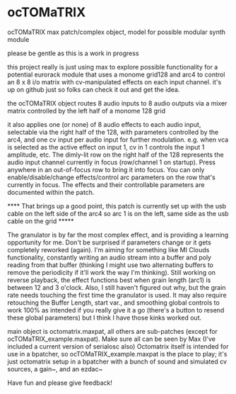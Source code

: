 # ocTOMaTRIX
ocTOMaTRIX max patch/complex object, model for possible modular synth module


please be gentle as this is a work in progress

this project really is just using max to explore possible functionality for a potential eurorack module that uses a monome grid128 and arc4 to control an 8 x 8 i/o matrix with cv-manipulated effects on each input channel. it's up on github just so folks can check it out and get the idea.

the ocTOMaTRIX object routes 8 audio inputs to 8 audio outputs via a mixer matrix controlled by the left half of a monome 128 grid

it also applies one (or none) of 8 audio effects to each audio input, selectable via the right half of the 128, with parameters controlled by the arc4, and one cv input per audio input for further modulation.  e.g. when vca is selected as the active effect on input 1, cv in 1 controls the input 1 amplitude, etc.  The dimly-lit row on the right half of the 128 represents the audio input channel currently in focus (row/channel 1 on startup).  Press anywhere in an out-of-focus row to bring it into focus.  You can only enable/disable/change effects/control arc parameters on the row that's currently in focus.  The effects and their controllable parameters are documented within the patch. 

**** That brings up a good point, this patch is currently set up with the usb cable on the left side of the arc4 so arc 1 is on the left, same side as the usb cable on the grid *****


The granulator is by far the most complex effect, and is providing a learning opportunity for me.  Don't be surprised if parameters change or it gets completely reworked (again).  I'm aiming for something like MI Clouds functionality, constantly writing an audio stream into a buffer and poly reading from that buffer (thinking I might use two alternating buffers to remove the periodicity if it'll work the way I'm thinking).  Still working on reverse playback, the effect functions best when grain length (arc1) is between 12 and 3 o'clock.  Also, I still haven't figured out why, but the grain rate needs touching the first time the granulator is used. It may also require retouching the Buffer Length, start var., and smoothing global controls to work 100% as intended if you really give it a go (there's a button to resend these global parameters) but I think I have those kinks worked out.

main object is octomatrix.maxpat, all others are sub-patches (except for ocTOMaTRIX_example.maxpat).  Make sure all can be seen by Max (I've included a current version of serialosc also)  Octomatrix itself is intended for use in a bpatcher, so ocTOMaTRIX_example.maxpat is the place to play; it's just octomatrix setup in a bpatcher with a bunch of sound and simulated cv sources, a gain~, and an ezdac~

Have fun and please give feedback!
